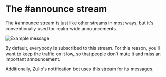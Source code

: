 # The #announce stream

The #announce stream is just like other streams in most ways, but it's
conventionally used for realm-wide announcements.

![Example message](/static/images/help/announce-message.png)

By default, everybody is subscribed to this stream. For this reason,
you'll want to keep the traffic on it low, so that people don't mute
it and miss an important announcement.

Additionally, Zulip's notification bot uses this stream for its
messages.


